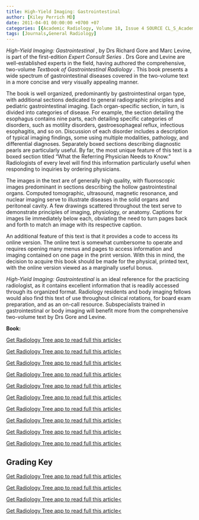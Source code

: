 ```yaml
---
title: High-Yield Imaging: Gastrointestinal
author: [Kiley Perrich MD]
date: 2011-04-01 00:00:00 +0700 +07
categories: [{Academic Radiology, Volume 18, Issue 4 SOURCE CL_S_AcademicRadiologyVolume18Issue4 1}]
tags: [Journals,General Radiology]
---
```

_High-Yield Imaging: Gastrointestinal_ , by Drs Richard Gore and Marc Levine, is part of the first-edition _Expert Consult Series_ . Drs Gore and Levine are well-established experts in the field, having authored the comprehensive, two-volume _Textbook of Gastrointestinal Radiology_ . This book presents a wide spectrum of gastrointestinal diseases covered in the two-volume text in a more concise and very visually appealing manner.

The book is well organized, predominantly by gastrointestinal organ type, with additional sections dedicated to general radiographic principles and pediatric gastrointestinal imaging. Each organ-specific section, in turn, is divided into categories of disease. For example, the section detailing the esophagus contains nine parts, each detailing specific categories of disorders, such as motility disorders, gastroesophageal reflux, infectious esophagitis, and so on. Discussion of each disorder includes a description of typical imaging findings, some using multiple modalities, pathology, and differential diagnoses. Separately boxed sections describing diagnostic pearls are particularly useful. By far, the most unique feature of this text is a boxed section titled “What the Referring Physician Needs to Know.” Radiologists of every level will find this information particularly useful when responding to inquiries by ordering physicians.

The images in the text are of generally high quality, with fluoroscopic images predominant in sections describing the hollow gastrointestinal organs. Computed tomographic, ultrasound, magnetic resonance, and nuclear imaging serve to illustrate diseases in the solid organs and peritoneal cavity. A few drawings scattered throughout the text serve to demonstrate principles of imaging, physiology, or anatomy. Captions for images lie immediately below each, obviating the need to turn pages back and forth to match an image with its respective caption.

An additional feature of this text is that it provides a code to access its online version. The online text is somewhat cumbersome to operate and requires opening many menus and pages to access information and imaging contained on one page in the print version. With this in mind, the decision to acquire this book should be made for the physical, printed text, with the online version viewed as a marginally useful bonus.

_High-Yield Imaging: Gastrointestinal_ is an ideal reference for the practicing radiologist, as it contains excellent information that is readily accessed through its organized format. Radiology residents and body imaging fellows would also find this text of use throughout clinical rotations, for board exam preparation, and as an on-call resource. Subspecialists trained in gastrointestinal or body imaging will benefit more from the comprehensive two-volume text by Drs Gore and Levine.

**Book:**

[Get Radiology Tree app to read full this article<](https://clinicalpub.com/app)

[Get Radiology Tree app to read full this article<](https://clinicalpub.com/app)

[Get Radiology Tree app to read full this article<](https://clinicalpub.com/app)

[Get Radiology Tree app to read full this article<](https://clinicalpub.com/app)

[Get Radiology Tree app to read full this article<](https://clinicalpub.com/app)

[Get Radiology Tree app to read full this article<](https://clinicalpub.com/app)

[Get Radiology Tree app to read full this article<](https://clinicalpub.com/app)

[Get Radiology Tree app to read full this article<](https://clinicalpub.com/app)

[Get Radiology Tree app to read full this article<](https://clinicalpub.com/app)

[Get Radiology Tree app to read full this article<](https://clinicalpub.com/app)

## Grading Key

[Get Radiology Tree app to read full this article<](https://clinicalpub.com/app)

[Get Radiology Tree app to read full this article<](https://clinicalpub.com/app)

[Get Radiology Tree app to read full this article<](https://clinicalpub.com/app)

[Get Radiology Tree app to read full this article<](https://clinicalpub.com/app)